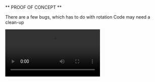 ** PROOF OF CONCEPT **

There are a few bugs, which has to do with rotation
Code may need a clean-up

![preview](https://i.imgur.com/WL0x0ND.mp4 "Preview gif")
